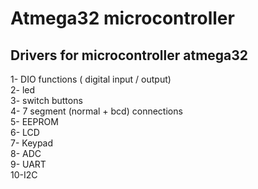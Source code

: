 # Atmega32 microcontroller

## Drivers for microcontroller atmega32

1- DIO functions ( digital  input / output) <br />
2- led <br />
3- switch buttons <br />
4- 7 segment      (normal + bcd) connections <br />
5- EEPROM <br />
6- LCD <br />
7- Keypad <br />
8- ADC <br />
9- UART <br />
10-I2C
